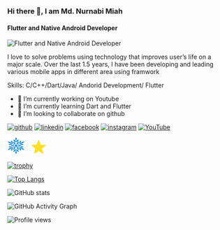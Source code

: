 ### Hi there 👋, I am Md. Nurnabi Miah 
#### Flutter and Native Android Developer
![Flutter and Native Android Developer](https://scontent.fdac22-1.fna.fbcdn.net/v/t39.30808-6/274305020_3282927828660966_736604120330445794_n.jpg?_nc_cat=100&ccb=1-7&_nc_sid=09cbfe&_nc_eui2=AeHZM2eeikZaG864bVydoVHLkf5QVAqOnseR_lBUCo6ex-cE6n0dJjYsLLtJ_j2uECelH0m-ly2H_dfUQUURqxyo&_nc_ohc=A1SYiyWNdX4AX9tiQ-I&tn=PmeT8Cpowr3sT_qg&_nc_ht=scontent.fdac22-1.fna&oh=00_AfAbw5wgcBo-_Brtxx-Tp3zEpcHWva2RNwD5OqyqyGoygw&oe=637226E0)

I love to solve problems using technology that improves user’s life on a major scale. Over the last 1.5 years, I have been developing and leading various mobile apps in different area using framwork  

Skills: C/C++/Dart/Java/ Andorid Development/ Flutter

- 🔭 I’m currently working on Youtube 
- 🌱 I’m currently learning Dart and Flutter 
- 👯 I’m looking to collaborate on github 


[<img src='https://cdn.jsdelivr.net/npm/simple-icons@3.0.1/icons/github.svg' alt='github' height='40'>](https://github.com/https://github.com/nurnabimiah)  [<img src='https://cdn.jsdelivr.net/npm/simple-icons@3.0.1/icons/linkedin.svg' alt='linkedin' height='40'>](https://www.linkedin.com/in/https://l.facebook.com/l.php?u=https%3A%2F%2Fwww.linkedin.com%2Fin%2Fmdnurnabimiah%3Ffbclid%3DIwAR1y4vs3nkw9LTAnMZkxX-PFgkRhJNwUmMJXwSBwuB9-_Fn928xhQmHl_5E&h=AT1UXY8KAe2PJi0s1JkJM0iu2F_KDrJL5O9fTdt2KtiuE6PIZlQTJLsPhL_LuULfcFClQs4IvKVxNxZClfjY7O76zuX9zq6XqRXVzhMGoyXw3oJjH7SM1naxeb8hnp9lliO-wQ/)  [<img src='https://cdn.jsdelivr.net/npm/simple-icons@3.0.1/icons/facebook.svg' alt='facebook' height='40'>](https://www.facebook.com/https://www.facebook.com/nayon41)  [<img src='https://cdn.jsdelivr.net/npm/simple-icons@3.0.1/icons/instagram.svg' alt='instagram' height='40'>](https://www.instagram.com/https://www.instagram.com/nayon.33//)  [<img src='https://cdn.jsdelivr.net/npm/simple-icons@3.0.1/icons/youtube.svg' alt='YouTube' height='40'>](https://www.youtube.com/channel/https://l.facebook.com/l.php?u=https%3A%2F%2Fyoutube.com%2Fchannel%2FUC97KP23OnIsvbC8SwlJGNCA%3Ffbclid%3DIwAR23SjLCbKFFc_Bl46rwR4w6tcPR-v3E9p5QVK_adf4G0QPpuZLuJZg_oJI&h=AT1UXY8KAe2PJi0s1JkJM0iu2F_KDrJL5O9fTdt2KtiuE6PIZlQTJLsPhL_LuULfcFClQs4IvKVxNxZClfjY7O76zuX9zq6XqRXVzhMGoyXw3oJjH7SM1naxeb8hnp9lliO-wQ)  

<a href='https://archiveprogram.github.com/'><img src='https://raw.githubusercontent.com/acervenky/animated-github-badges/master/assets/acbadge.gif' width='40' height='40'></a> <a href='https://stars.github.com/'><img src='https://raw.githubusercontent.com/acervenky/animated-github-badges/master/assets/starbadge.gif' width='35' height='35'></a> 

[![trophy](https://github-profile-trophy.vercel.app/?username=https://github.com/nurnabimiah)](https://github.com/ryo-ma/github-profile-trophy)

[![Top Langs](https://github-readme-stats.vercel.app/api/top-langs/?username=https://github.com/nurnabimiah)](https://github.com/anuraghazra/github-readme-stats)

![GitHub stats](https://github-readme-stats.vercel.app/api?username=https://github.com/nurnabimiah&show_icons=true)  

![GitHub Activity Graph](https://activity-graph.herokuapp.com/graph?username=https://github.com/nurnabimiah)  

![Profile views](https://gpvc.arturio.dev/https://github.com/nurnabimiah)  

